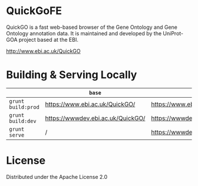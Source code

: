 # QuickGoFE

QuickGO is a fast web-based browser of the Gene Ontology and Gene Ontology annotation data. It is maintained and developed by the UniProt-GOA project based at the EBI.

http://www.ebi.ac.uk/QuickGO

# Building & Serving Locally

|                    | `base`                            | `apiEndpoint`                             |
|--------------------|-----------------------------------|-------------------------------------------|
| `grunt build:prod` | https://www.ebi.ac.uk/QuickGO/    | https://www.ebi.ac.uk/QuickGO/services    |
| `grunt build:dev`  | https://wwwdev.ebi.ac.uk/QuickGO/ | https://wwwdev.ebi.ac.uk/QuickGO/services |
| `grunt serve`      | /                                 | https://wwwdev.ebi.ac.uk/QuickGO/services |


# License

Distributed under the Apache License 2.0
